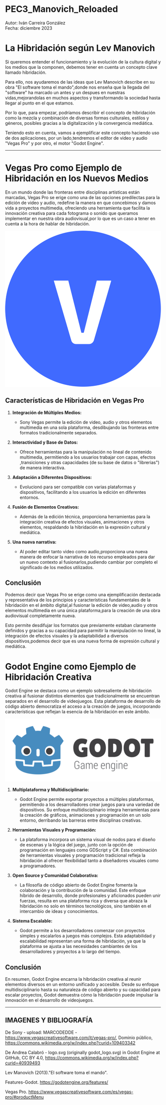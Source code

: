 # PEC3_Manovich_Reloaded

Autor: Iván Carreira González  
Fecha: diciembre 2023

# La Hibridación según Lev Manovich   
Si queremos entender el funcionamiento y la evolución de la cultura digital y los medios que la componen, debemos tener en cuenta un concepto clave llamado hibridación.  

Para ello, nos ayudaremos de las ideas que Lev Manovich describe en su obra "El software toma el mando",donde  nos enseña que la llegada del "software" ha marcado un antes y un despues en nuestras vidas,mejorandolas en muchos aspectos y transformando la sociedad hasta llegar al punto en el que estamos.  

Por lo que, para empezar, podríamos describir el concepto de hibridación como la mezcla y combinación de diversas formas culturales, estilos y géneros, posibles gracias a la digitalización y la convergencia mediática.  

Teniendo esto en cuenta, vamos a ejemplificar este concepto haciendo uso de dos aplicaciones, por un lado,tendremos el editor de video y audio "Vegas Pro" y por otro, el motor "Godot Engine".

---

# Vegas Pro como Ejemplo de Hibridación en los Nuevos Medios  
En un mundo donde las fronteras entre disciplinas artísticas están marcadas, Vegas Pro se erige como una de las opciones predilectas para la edición de video y audio, redefine la manera en que concebimos y damos vida a proyectos multimedia, ofreciendo una herramienta que facilita la innovación creativa para cada fotograma o sonido que queramos implementar en nuestra obra audiovisual,por lo que es un caso a tener en cuenta a la hora de hablar de hibridación.
<p align="center">
   <img src="Vegas_Pro_19.svg" alt="Logo de Vegas Pro">
</p>


## Características de Hibridación en Vegas Pro

1. **Integración de Múltiples Medios:**
   - Sony Vegas permite la edición de video, audio y otros elementos multimedia en una sola plataforma, desdibujando las fronteras entre formatos tradicionalmente separados.

2. **Interactividad y Base de Datos:**
   - Ofrece herramientas para la manipulación no lineal de contenido multimedia, permitiendo a los usuarios trabajar con capas, efectos ,transiciones y otras capacidades (de su base de datos o "librerias") de manera interactiva.

3. **Adaptación a Diferentes Dispositivos:**
   - Evolucionó para ser compatible con varias plataformas y dispositivos, facilitando a los usuarios la edición en diferentes entornos.

4. **Fusión de Elementos Creativos:**
   - Además de la edición técnica, proporciona herramientas para la integración creativa de efectos visuales, animaciones y otros elementos, respaldando la hibridación en la expresión cultural y mediática.
     
5. **Una nueva narrativa:**
   - Al poder editar tanto video como audio,proporciona una nueva manera de enfocar la narrativa de los recurso empleados para dar un nuevo contexto al fusionarlos,pudiendo cambiar por completo el significado de los medios utilizados.

## Conclusión

Podemos decir que Vegas Pro se erige como una ejemplificación destacada y representativa de los principios y características fundamentales de la hibridación en el ámbito digital,al fusionar la edición de video,audio y otros elementos multimedia en una única plataforma,para la creación de una obra audiovisual completamente nueva.

Esto permite desdifujar los formatos que previamente estaban claramente definidos y gracias a su capacidad para parmitir la manipulación no lineal, la integración de efectos visuales y la adaptabilidad a diversos dispositivos,podemos decir que es una nueva forma de expresión cultural y mediática.

# Godot Engine como Ejemplo de Hibridación Creativa

Godot Engine se destaca como un ejemplo sobresaliente de hibridación creativa al fusionar distintos elementos que tradicionalmente se encuentran separados en el desarrollo de videojuegos. Esta plataforma de desarrollo de código abierto democratiza el acceso a la creación de juegos, incorporando características que reflejan la esencia de la hibridación en este ámbito.

![Logo de Godot Engine](Godot_logo.svg)

1. **Multiplataforma y Multidisciplinario:**

   - Godot Engine permite exportar proyectos a múltiples plataformas, permitiendo a los desarrolladores crear juegos para una variedad de dispositivos. Su enfoque multidisciplinario integra herramientas para la creación de gráficos, animaciones y programación en un solo entorno, derribando las barreras entre disciplinas creativas.

2. **Herramientas Visuales y Programación:**

   - La plataforma incorpora un sistema visual de nodos para el diseño de escenas y la lógica del juego, junto con la opción de programación en lenguajes como GDScript y C#. Esta combinación de herramientas visuales y programación tradicional refleja la hibridación al ofrecer flexibilidad tanto a diseñadores visuales como a programadores.

3. **Open Source y Comunidad Colaborativa:**

   - La filosofía de código abierto de Godot Engine fomenta la colaboración y la contribución de la comunidad. Este enfoque híbrido de desarrollo, donde profesionales y aficionados pueden unir fuerzas, resulta en una plataforma rica y diversa que abraza la hibridación no solo en términos tecnológicos, sino también en el intercambio de ideas y conocimientos.

4. **Sistema Escalable:**

   - Godot permite a los desarrolladores comenzar con proyectos simples y escalarlos a juegos más complejos. Esta adaptabilidad y escalabilidad representan una forma de hibridación, ya que la plataforma se ajusta a las necesidades cambiantes de los desarrolladores y proyectos a lo largo del tiempo.

## Conclusión

En resumen, Godot Engine encarna la hibridación creativa al reunir elementos diversos en un entorno unificado y accesible. Desde su enfoque multidisciplinario hasta su naturaleza de código abierto y su capacidad para escalar proyectos, Godot demuestra cómo la hibridación puede impulsar la innovación en el desarrollo de videojuegos.

***
## IMAGENES Y BIBLIOGRAFÍA  

De Sony - upload: MARCODEDDE - https://www.vegascreativesoftware.com/it/vegas-pro/, Dominio público, https://commons.wikimedia.org/w/index.php?curid=109403342


De Andrea Calabró - logo.svg (originally godot_logo.svg) in Godot Engine at GitHub, CC BY 4.0, https://commons.wikimedia.org/w/index.php?curid=40939493

Lev Manovich (2013)."El software toma el mando".

Features-Godot. https://godotengine.org/features/

Vegas Pro. https://www.vegascreativesoftware.com/es/vegas-pro/#productMenu


